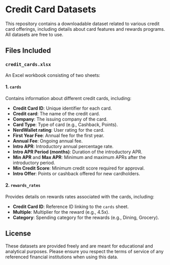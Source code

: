 # Credit Card Datasets

This repository contains a downloadable dataset related to various credit card offerings, including details about card features and rewards programs. All datasets are free to use.

## Files Included

### `credit_cards.xlsx`
An Excel workbook consisting of two sheets:

#### 1. `cards`
Contains information about different credit cards, including:
- **Credit Card ID**: Unique identifier for each card.
- **Credit card**: The name of the credit card.
- **Company**: The issuing company of the card.
- **Card Type**: Type of card (e.g., Cashback, Points).
- **NerdWallet rating**: User rating for the card.
- **First Year Fee**: Annual fee for the first year.
- **Annual Fee**: Ongoing annual fee.
- **Intro APR**: Introductory annual percentage rate.
- **Intro APR Period (months)**: Duration of the introductory APR.
- **Min APR** and **Max APR**: Minimum and maximum APRs after the introductory period.
- **Min Credit Score**: Minimum credit score required for approval.
- **Intro Offer**: Points or cashback offered for new cardholders.

#### 2. `rewards_rates`
Provides details on rewards rates associated with the cards, including:
- **Credit Card ID**: Reference ID linking to the `cards` sheet.
- **Multiple**: Multiplier for the reward (e.g., 4.5x).
- **Category**: Spending category for the rewards (e.g., Dining, Grocery).

## License

These datasets are provided freely and are meant for educational and analytical purposes. Please ensure you respect the terms of service of any referenced financial institutions when using this data.
